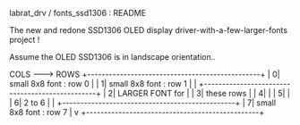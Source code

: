labrat_drv / fonts_ssd1306 : README

The new and redone SSD1306 OLED display driver-with-a-few-larger-fonts project !

Assume the OLED SSD1306 is in landscape orientation..

COLS --->
ROWS       +------------------------------------------------+
|         0|    small 8x8 font : row 0                      |
|         1|    small 8x8 font : row 1                      |
|          +------------------------------------------------+
|         2|              LARGER FONT for                   |
|         3|                these rows                      |
|         4|                                                |
|         5|                                                |
|         6|                 2 to 6                         |
|          +------------------------------------------------+
|         7|    small 8x8 font : row 7                      |
v          +------------------------------------------------+


